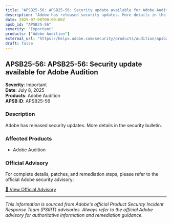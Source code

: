 ```yaml
---
title: "APSB25-56: APSB25-56: Security update available for Adobe Audition"
description: "Adobe has released security updates. More details in the security bulletin."
date: 2025-07-08T00:00:00Z
apsb_id: "APSB25-56"
severity: "Important"
products: ["Adobe Audition"]
external_url: "https://helpx.adobe.com/security/products/audition/apsb25-56.html"
draft: false
---
```


## APSB25-56: APSB25-56: Security update available for Adobe Audition

**Severity**: Important  
**Date**: July 8, 2025  
**Products**: Adobe Audition  
**APSB ID**: APSB25-56

### Description

Adobe has released security updates. More details in the security bulletin.

### Affected Products

- Adobe Audition


### Official Advisory

For complete details, patches, and remediation steps, please refer to the official Adobe security advisory:

[🔗 View Official Advisory](https://helpx.adobe.com/security/products/audition/apsb25-56.html)

---

*This information is sourced from Adobe's official Product Security Incident Response Team (PSIRT) advisories. Always refer to the official Adobe advisory for authoritative information and remediation guidance.*
